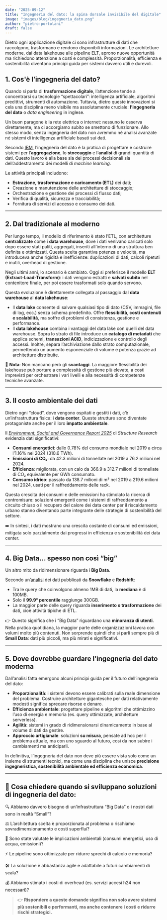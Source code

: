 ```yaml
---
date: "2025-09-12"
title: "Ingegneria del dato: la spina dorsale invisibile del digitale"
image: "images/blog/ingegneria_dato.png"
author: "pietro-portolani"
draft: false
---
```


Dietro ogni applicazione digitale ci sono infrastrutture di dati che raccolgono, trasformano e rendono disponibili informazioni. Le architetture moderne, dai data lakehouse alle pipeline ELT, aprono nuove opportunità ma richiedono attenzione a costi e complessità. Proporzionalità, efficienza e sostenibilità diventano principi guida per sistemi davvero utili e durevoli.

## 1. Cos'è l’ingegneria del dato?

Quando si parla di **trasformazione digitale**, l’attenzione tende a concentrarsi su tecnologie “spettacolari”: intelligenza artificiale, algoritmi predittivi, strumenti di automazione. Tuttavia, dietro queste innovazioni si cela una disciplina meno visibile ma assolutamente cruciale: **l’ingegneria del dato** o *data engineering* in inglese.

Un buon paragone è la rete elettrica o internet: nessuno le osserva direttamente, ma ci accorgiamo subito se smettono di funzionare. Allo stesso modo, senza ingegneria del dato non avremmo né analisi avanzate né sistemi di intelligenza artificiale basati sui dati.

Secondo [IBM](https://www.ibm.com/think/topics/data-engineering), l’ingegneria del dato è la pratica di progettare e costruire sistemi per l’**aggregazione**, lo **stoccaggio** e l’**analisi** di grandi quantità di dati. Questo lavoro è alla base sia dei processi decisionali sia dell’addestramento dei modelli di *machine learning*.

Le attività principali includono:

* **Estrazione, trasformazione e caricamento (ETL)** dei dati;
* Creazione e manutenzione delle architetture di stoccaggio;
* Orchestrazione e gestione dei processi di flusso dati;
* Verifica di qualità, sicurezza e tracciabilità;
* Fornitura di servizi di accesso e consumo dei dati.

---

## 2. Dal tradizionale al moderno

Per lungo tempo, il modello di riferimento è stato l’ETL, con architetture **centralizzate** come i **data warehouse**, dove i dati venivano caricati solo dopo essere stati puliti, aggregati, inseriti all'interno di una struttura ben definita e ottimizzati. Questa scelta garantiva potenza e velocità, ma introduceva anche rigidità e inefficienze: duplicazioni di dati, calcoli ripetuti e inutili, overhead di gestione.

Negli ultimi anni, lo scenario è cambiato. Oggi si preferisce il modello **ELT (Extract-Load-Transform)**: i dati vengono estratti e **salvati subito** nel contenitore finale, per poi essere trasformati solo quando servono.

Questa evoluzione è direttamente collegata al passaggio dal **data warehouse** al **data lakehouse**:

* Il **data lake** consente di salvare qualsiasi tipo di dato (CSV, immagini, file di log, ecc.) senza schema predefinito. Offre **flessibilità, costi contenuti e scalabilità**, ma soffre di problemi di consistenza, gestione e performance.
* Il **data lakehouse** combina i vantaggi del data lake con quelli del data warehouse. Sopra lo strato di file introduce un **catalogo di metadati** che applica schemi, **transazioni ACID**, indicizzazione e controllo degli accessi. Inoltre, separa l’archiviazione dallo strato computazionale, permettendo un aumento esponenziale di volume e potenza grazie ad architetture distribuite.

📌 **Nota**: Non mancano però gli **svantaggi**. La maggiore flessibilità dei lakehouse può portare a complessità di gestione più elevate, a costi imprevisti per orchestrare i vari livelli e alla necessità di competenze tecniche avanzate.

---

## 3. Il costo ambientale dei dati

Dietro ogni “cloud”, dove vengono ospitati e gestiti i dati, c’è un’infrastruttura fisica: i **data center**. Queste strutture sono diventate protagoniste anche per il loro **impatto ambientale**.

Il [*Environment, Social and Governance Report 2025*](https://www.infrastructuresummit.io/esg-report) di *Structure Research* evidenzia dati significativi:

* **Consumi energetici**: dallo 0.78% del consumo mondiale nel 2019 a circa l’1.16% nel 2024 (310.6 TWh).
* **Emissioni di CO₂**: da 42.3 milioni di tonnellate nel 2019 a 76.2 milioni nel 2024.
* **Efficienza**: migliorata, con un calo da 366.9 a 312.7 milioni di tonnellate di CO₂ equivalente per GWh consumato.
* **Consumo idrico**: passato da 138.7 milioni di m³ nel 2019 a 219.6 milioni nel 2024, usati per il raffreddamento delle rack.

Questa crescita dei consumi e delle emissioni ha stimolato la ricerca di contromisure: soluzioni emergenti come i sistemi di raffreddamento a circuito chiuso o il recupero del calore dei data center per il riscaldamento urbano stanno diventando parte integrante delle strategie di sostenibilità del settore.

➡️ In sintesi, i dati mostrano una crescita costante di consumi ed emissioni, mitigata solo parzialmente dai progressi in efficienza e sostenibilità dei data center.

---

## 4. Big Data… spesso non così “big”

Un altro mito da ridimensionare riguarda i **Big Data**.

Secondo un’[analisi](https://www.fivetran.com/blog/how-do-people-use-snowflake-and-redshift) dei dati pubblicati da **Snowflake** e **Redshift**:

* Tra le query che coinvolgono almeno 1MB di dati, la **mediana** è di 100MB.
* Solo il **99.9° percentile** raggiunge 300GB.
* La maggior parte delle query riguarda **inserimento o trasformazione** dei dati, cioè attività tipiche di ETL.

👉 Questo significa che i “Big Data” riguardano una **minoranza di utenti**. Nella pratica quotidiana, la maggior parte delle organizzazioni lavora con volumi molto più contenuti. Non sorprende quindi che si parli sempre più di **Small Data**: dati più piccoli, ma più mirati e significativi.

---

## 5. Dove dovrebbe guardare l’ingegneria del dato moderna

Dall’analisi fatta emergono alcuni principi guida per il futuro dell’ingegneria del dato:

* **Proporzionalità**: i sistemi devono essere calibrati sulla reale dimensione del problema. Costruire architetture gigantesche per dati relativamente modesti significa sprecare risorse e denaro.
* **Efficienza ambientale**: progettare pipeline e algoritmi che ottimizzino l’uso di energia e memoria (es. query ottimizzate, architetture serverless).
* **Agilità**: sistemi in grado di ridimensionarsi dinamicamente in base al volume di dati da gestire.
* **Approccio artigianale**: soluzioni **su misura**, pensate ad hoc per il problema attuale, ma con uno sguardo al futuro, così da non subire i cambiamenti ma anticiparli.

In definitiva, l’ingegneria del dato non deve più essere vista solo come un insieme di strumenti tecnici, ma come una disciplina che unisce **precisione ingegneristica, sostenibilità ambientale ed efficienza economica**.

---

## 📌 Cosa chiedere quando si sviluppano soluzioni di ingegneria del dato:

🔍 Abbiamo davvero bisogno di un’infrastruttura “Big Data” o i nostri dati sono in realtà “Small”?

⚖️ L’architettura scelta è proporzionata al problema o rischiamo sovradimensionamento e costi superflui?

🌱 Sono state valutate le implicazioni ambientali (consumi energetici, uso di acqua, emissioni)?

⚡ Le pipeline sono ottimizzate per ridurre sprechi di calcolo e memoria?

🛠️ La soluzione è abbastanza agile e adattabile a futuri cambiamenti di scala?

💰 Abbiamo stimato i costi di overhead (es. servizi accesi h24 non necessari)?

> 👉 **Rispondere a queste domande significa non solo avere sistemi più sostenibili e performanti, ma anche contenere i costi e ridurre rischi strategici.**
